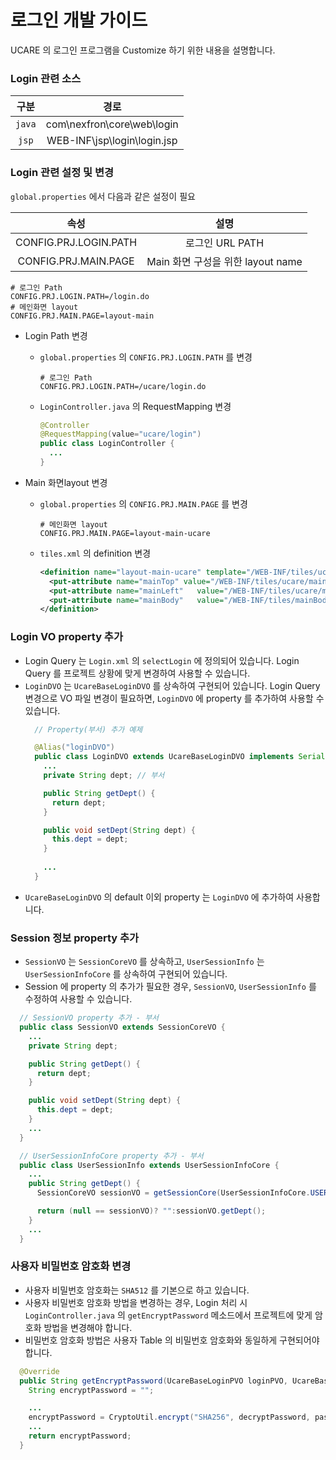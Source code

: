 # 로그인 개발 가이드

UCARE 의 로그인 프로그램을 Customize 하기 위한 내용을 설명합니다.

### Login 관련 소스

| 구분 | 경로 |
|:---:|:---:|
| `java` | com\nexfron\core\web\login|
| `jsp` | WEB-INF\jsp\login\login.jsp|


### Login 관련 설정 및 변경
`global.properties` 에서 다음과 같은 설정이 필요

| 속성 | 설명 |
|:---:|:---:|
| CONFIG.PRJ.LOGIN.PATH | 로그인 URL PATH |
| CONFIG.PRJ.MAIN.PAGE | Main 화면 구성을 위한 layout name |

```
# 로그인 Path
CONFIG.PRJ.LOGIN.PATH=/login.do
# 메인화면 layout
CONFIG.PRJ.MAIN.PAGE=layout-main
```

 - Login Path 변경  
   * `global.properties` 의 `CONFIG.PRJ.LOGIN.PATH` 를 변경  
      ```
      # 로그인 Path
      CONFIG.PRJ.LOGIN.PATH=/ucare/login.do
      ```   
   * `LoginController.java` 의 RequestMapping 변경
      ```java
      @Controller
      @RequestMapping(value="ucare/login")
      public class LoginController {
        ...
      }
      ```

 - Main 화면layout 변경
   * `global.properties` 의 `CONFIG.PRJ.MAIN.PAGE` 를 변경  
      ```
      # 메인화면 layout
      CONFIG.PRJ.MAIN.PAGE=layout-main-ucare
      ```   
   * `tiles.xml` 의 definition 변경  
      ```xml
      <definition name="layout-main-ucare" template="/WEB-INF/tiles/ucare/layout-main-ucare.jsp">
        <put-attribute name="mainTop" value="/WEB-INF/tiles/ucare/mainTop.jsp" />
        <put-attribute name="mainLeft"   value="/WEB-INF/tiles/ucare/mainLeft.jsp" />
        <put-attribute name="mainBody"   value="/WEB-INF/tiles/mainBody.jsp" />
      </definition>
      ```

### Login VO property 추가
  - Login Query 는 `Login.xml` 의 `selectLogin` 에 정의되어 있습니다. Login Query 를 프로젝트 상황에 맞게 변경하여 사용할 수 있습니다.
  - `LoginDVO` 는 `UcareBaseLoginDVO` 를 상속하여 구현되어 있습니다. Login Query 변경으로 VO 파일 변경이 필요하면, `LoginDVO` 에 property 를 추가하여 사용할 수 있습니다.
    ```java
      // Property(부서) 추가 예제

      @Alias("loginDVO")
      public class LoginDVO extends UcareBaseLoginDVO implements Serializable {
        ...
        private String dept; // 부서

        public String getDept() {
          return dept;
        }

        public void setDept(String dept) {
          this.dept = dept;
        }
        
        ...
      }    
    ```
  - `UcareBaseLoginDVO` 의 default 이외 property 는 `LoginDVO` 에 추가하여 사용합니다.

### Session 정보 property 추가
  - `SessionVO` 는 `SessionCoreVO` 를 상속하고, `UserSessionInfo` 는 `UserSessionInfoCore` 를 상속하여 구현되어 있습니다. 
  - Session 에 property 의 추가가 필요한 경우, `SessionVO`, `UserSessionInfo` 를 수정하여 사용할 수 있습니다.

  ```java
    // SessionVO property 추가 - 부서
    public class SessionVO extends SessionCoreVO {
      ...
      private String dept;

      public String getDept() {
        return dept;
      }

      public void setDept(String dept) {
        this.dept = dept;
      }
      ...
    }
  ```

  ```java
    // UserSessionInfoCore property 추가 - 부서  
    public class UserSessionInfo extends UserSessionInfoCore {
      ...
      public String getDept() {
        SessionCoreVO sessionVO = getSessionCore(UserSessionInfoCore.USER_KEY);

        return (null == sessionVO)? "":sessionVO.getDept();        
      }
      ...
    }
  ```

### 사용자 비밀번호 암호화 변경
  - 사용자 비밀번호 암호화는 `SHA512` 를 기본으로 하고 있습니다. 
  - 사용자 비밀번호 암호화 방법을 변경하는 경우, Login 처리 시   `LoginController.java` 의 `getEncryptPassword` 메소드에서 프로젝트에 맞게 암호화 방법을 변경해야 합니다.
  - 비밀번호 암호화 방법은 사용자 Table 의 비밀번호 암호화와 동일하게 구현되어야 합니다. 
  ```java
    @Override
    public String getEncryptPassword(UcareBaseLoginPVO loginPVO, UcareBaseLoginDVO loginDVO) {
      String encryptPassword = "";

      ...
      encryptPassword = CryptoUtil.encrypt("SHA256", decryptPassword, passwordSalt);
      ...
      return encryptPassword;
    }
  ```
